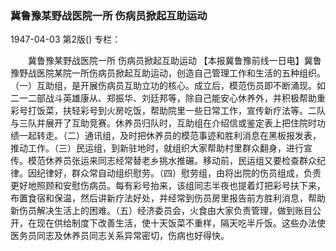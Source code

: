 ### 冀鲁豫某野战医院一所  伤病员掀起互助运动

1947-04-03
第2版()
专栏：

　　冀鲁豫某野战医院一所
    伤病员掀起互助运动
    【本报冀鲁豫前线一日电】冀鲁豫野战医院某院一所伤病员掀起互助运动，创造自己管理工作和生活的五种组织。（一）互助组，是开展伤病员互助立功的核心。成立后，模范伤员即不断涌现。如二一二部战斗英雄康从、郑振华、刘廷邦等，除自己能安心休养外，并积极帮助重彩号打饭菜，扶轻彩号到火房吃饭，帮助院里一些日常工作，宣传新疗法等。二队与三队并展开了互助竞赛。休养员归队时，互助组在介绍信或鉴定表上把住院时功绩一起转走。（二）通讯组，及时把休养员的模范事迹和胜利消息在黑板报发表，推动工作。（三）民运组，到新驻地时，就组织大家帮助村里群众翻身，进行宣传。模范休养员张运来同志经常替老乡挑水推碾。移动前，民运组又要检查群众纪律。因纪律好，群众常自动组织慰劳。（四）慰劳组，由将出院的伤员组成，负责更好地照顾和安慰伤病员。每有彩号抬来，该组同志半夜也提着灯把彩号扶下来，布置食宿和保温，然后讲新疗法好处，并经常到伤员房里报告前方胜利消息，帮助新伤员解决生活上的困难。（五）经济委员会，火食由大家负责管理，做到账目公开，在现在供给制度下改善生活，使十天饭菜不重样，隔天吃半斤饭。这些办法使医务员同志及休养员同志关系异常密切，伤病也好得快。

